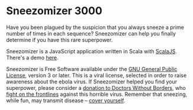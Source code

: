 Sneezomizer 3000
================

Have you been plagued by the suspicion that you always sneeze a prime number of times
in each sequence? Sneezomizer can help you finally determine if you have this rare
superpower.

Sneezomizer is a JavaScript application written in Scala with [ScalaJS](http://www.scala-js.org/).
There's a demo [here](https://haakonn.github.io/sneezomizer/).

Sneezomizer is Free Software available under the [GNU General Public License](https://www.gnu.org/copyleft/gpl.html), version 3 or later.
This is a viral license, selected in order to raise awareness about the ebola virus. If Sneezomizer helped you
find your superpower, please consider a [donation to Doctors Without Borders](https://donate.doctorswithoutborders.org/onetime.cfm),
who [fight on the frontlines](http://www.doctorswithoutborders.org/our-work/medical-issues/ebola) against
this horrible virus. Remember that sneezing, while fun, may transmit disease – [cover yourself](http://www.cdc.gov/flu/protect/covercough.htm).
